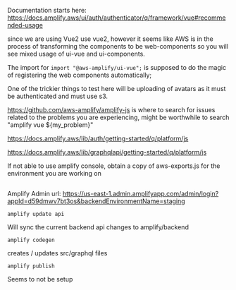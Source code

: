Documentation starts here: https://docs.amplify.aws/ui/auth/authenticator/q/framework/vue#recommended-usage

since we are using Vue2 use vue2, however it seems like AWS is in the process of transforming the components to be web-components so you will see mixed usage of ui-vue and ui-components.

The import for `import "@aws-amplify/ui-vue";` is supposed to do the magic of registering the web components automatically;

One of the trickier things to test here will be uploading of avatars as it must be authenticated and must use s3.

https://github.com/aws-amplify/amplify-js is where to search for issues related to the problems you are experiencing, might be worthwhile to search "amplify vue \${my_problem}"

https://docs.amplify.aws/lib/auth/getting-started/q/platform/js

https://docs.amplify.aws/lib/graphqlapi/getting-started/q/platform/js

If not able to use amplify console, obtain a copy of aws-exports.js for the environment you are working on

##

Amplify Admin url: https://us-east-1.admin.amplifyapp.com/admin/login?appId=d59dmwv7bt3os&backendEnvironmentName=staging

```
amplify update api
```

Will sync the current backend api changes to amplify/backend

```
amplify codegen
```

creates / updates src/graphql files

```
amplify publish
```

Seems to not be setup

